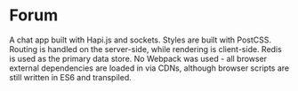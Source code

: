 # Forum

A chat app built with Hapi.js and sockets. Styles are built with PostCSS. Routing is handled on the server-side, while rendering is client-side. Redis is used as the primary data store. No Webpack was used - all browser external dependencies are loaded in via CDNs, although browser scripts are still written in ES6 and transpiled.